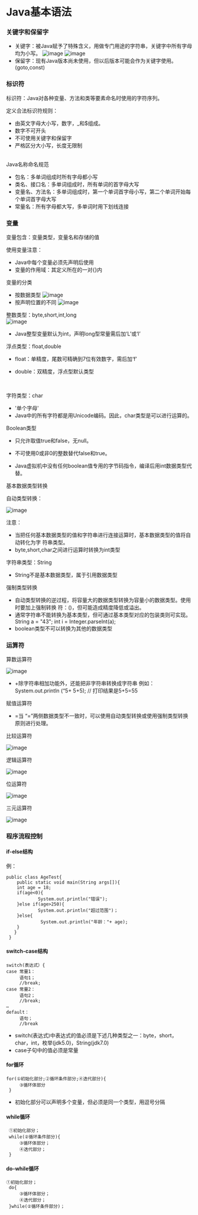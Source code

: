 # Java基本语法

### 关键字和保留字
 - 关键字：被Java赋予了特殊含义，用做专门用途的字符串，关键字中所有字母均为小写。
 ![image](images/关键字.png)
 ![image](images/关键字2.png)
 - 保留字：现有Java版本尚未使用，但以后版本可能会作为关键字使用。(goto,const)

### 标识符
标识符：Java对各种变量、方法和类等要素命名时使用的字符序列。    

定义合法标识符规则：
 - 由英文字母大小写，数字，_和$组成。
 - 数字不可开头
 - 不可使用关键字和保留字
 - 严格区分大小写，长度无限制
 
 <br> 
 Java名称命名规范  
 
 - 包名：多单词组成时所有字母都小写
 - 类名、接口名：多单词组成时，所有单词的首字母大写
 - 变量名、方法名：多单词组成时，第一个单词首字母小写，第二个单词开始每个单词首字母大写
 - 常量名：所有字母都大写，多单词时用下划线连接  
 
 ### 变量
变量包含：变量类型，变量名和存储的值  

使用变量注意：
 - Java中每个变量必须先声明后使用
 - 变量的作用域：其定义所在的一对{}内

变量的分类
 - 按数据类型
  ![image](images/数据类型.png)
 - 按声明位置的不同
 ![image](images/变量类型.png)
  
  
整数类型：byte,short,int,long   
![image](images/整数类型.png)

 - Java整型变量默认为int，声明long型常量需后加‘L’或‘l’
 
浮点类型：float,double  

 - float：单精度，尾数可精确到7位有效数字，需后加‘f’

 - double：双精度，浮点型默认类型  
 
<br>

字符类型：char   
 - '单个字母'
 - Java中的所有字符都是用Unicode编码。因此，char类型是可以进行运算的。  



Boolean类型  

 - 只允许取值true和false，无null。  

 - 不可使用0或非0的整数替代false和true。
 - Java虚拟机中没有任何boolean值专用的字节码指令，编译后用int数据类型代替。

基本数据类型转换

自动类型转换：


![image](images/基本数据类型转换.png)

注意：
 - 当把任何基本数据类型的值和字符串进行连接运算时，基本数据类型的值将自动转化为字
符串类型。
 - byte,short,char之间进行运算时转换为int类型

字符串类型：String  
 - String不是基本数据类型，属于引用数据类型

强制类型转换
 - 自动类型转换的逆过程，将容量大的数据类型转换为容量小的数据类型。使用时要加上强制转换
符：()，但可能造成精度降低或溢出。
 - 通常字符串不能转换为基本类型，但可通过基本类型对应的包装类则可实现。   
 String a = "43"; int i = Integer.parselnt(a);
 - boolean类型不可以转换为其他的数据类型
 
 ### 运算符
算数运算符

![image](images/运算符.png)

 - +除字符串相加功能外，还能把非字符串转换成字符串
 例如：System.out.println (“5+ 5+5); // 打印结果是5+5=55
 
赋值运算符
 - =当 “=”两侧数据类型不一致时，可以使用自动类型转换或使用强制类型转换原则进行处理。
 
比较运算符

![image](images/比较运算符.png)

逻辑运算符

![image](images/逻辑运算符.png)

位运算符

![image](images/位运算符.png)

三元运算符

![image](images/三元运算符.png)

### 程序流程控制

#### if-else结构
例：  

```
public class AgeTest{
    public static void main(String args[]){
    int age = 18;
    if(age<0){
            System.out.println("错误");
    }else if(age>250){
            System.out.println("超过范围")；
    }else{
             System.out.println("年龄："+ age);
    }
   }   
 }
 ```
 
#### switch-case结构
```
switch(表达式）{  
case 常量1：  
     语句1；       
     //break;       
case 常量2：  
     语句2；       
     //break;  
…    
default：  
     语句；  
     //break  
```     
  - switch(表达式)中表达式的值必须是下述几种类型之一：byte，short，char，int，枚举(jdk5.0)，String(jdk7.0)
  - case子句中的值必须是常量
  
 #### for循环
```
for(①初始化部分;②循环条件部分;④迭代部分){  
     ③循环体部分       
 }
```

 - 初始化部分可以声明多个变量，但必须是同一个类型，用逗号分隔
 
 #### while循环
``` 
 ①初始化部分；     
 while(②循环条件部分){  
     ③循环体部分；       
     ④迭代部分；  
 }  
```
#### do-while循环
```
①初始化部分；     
 do{   
     ③循环体部分；       
     ④迭代部分；  
 }while(②循环条件部分)；  
 ```    
     
